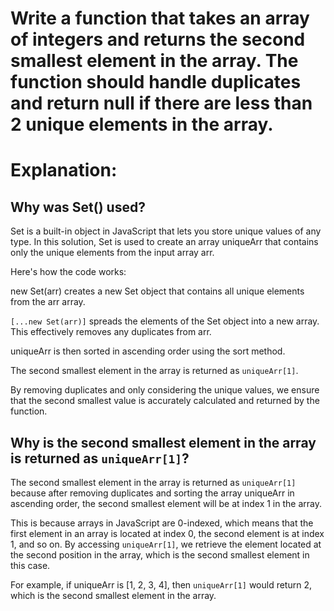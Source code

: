 # Write a function that takes an array of integers and returns the second smallest element in the array. The function should handle duplicates and return null if there are less than 2 unique elements in the array.


# Explanation:

## Why was Set() used?

Set is a built-in object in JavaScript that lets you store unique values of any type. 
In this solution, Set is used to create an array uniqueArr that contains only the unique elements from the input array arr.

Here's how the code works:

new Set(arr) creates a new Set object that contains all unique elements from the arr array.

``[...new Set(arr)]`` spreads the elements of the Set object into a new array. This effectively removes any duplicates from arr.

uniqueArr is then sorted in ascending order using the sort method.

The second smallest element in the array is returned as ``uniqueArr[1]``.

By removing duplicates and only considering the unique values, we ensure that the second smallest value is accurately calculated and returned by the function.


## Why is the second smallest element in the array is returned as ``uniqueArr[1]``?


The second smallest element in the array is returned as ``uniqueArr[1]`` because after removing duplicates and 
sorting the array uniqueArr in ascending order, the second smallest element will be at index 1 in the array.

This is because arrays in JavaScript are 0-indexed, which means that the first element in an array is located 
at index 0, the second element is at index 1, and so on. By accessing ``uniqueArr[1]``, we retrieve the element 
located at the second position in the array, which is the second smallest element in this case.

For example, if uniqueArr is [1, 2, 3, 4], then ``uniqueArr[1]`` would return 2, which is the second smallest element in the array.
